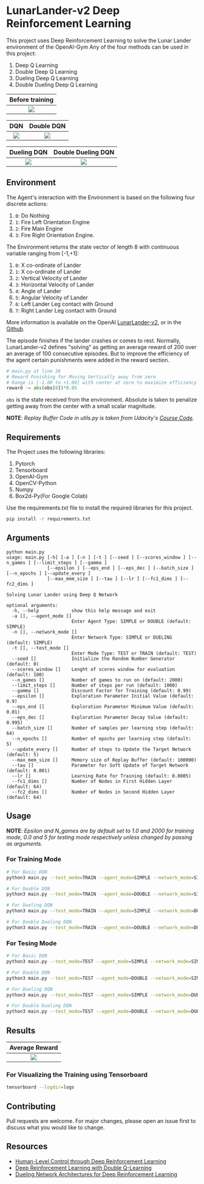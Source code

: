 # LunarLander-v2 Deep Reinforcement Learning

This project uses Deep Reinforcement Learning to solve the Lunar Lander environment of the OpenAI-Gym
Any of the four methods can be used in this project:
1. Deep Q Learning
2. Double Deep Q Learning
3. Dueling Deep Q Learning
4. Double Dueling Deep Q Learning

|Before training            |
|:-------------------------:|
|![](assets/before-training.gif)| 

|DQN                         |Double DQN                  |
|:--------------------------:|:--------------------------:|
|![](assets/dqn.gif)         |![](assets/double-dqn.gif)  | 

|Dueling DQN                 |Double Dueling DQN          |
|:--------------------------:|:--------------------------:|
|![](assets/dueling-dqn.gif) |![](assets/dueling-ddqn.gif)| 


## Environment

The Agent's interaction with the Environment is based on the following four discrete actions:
1. `0`: Do Nothing
2. `1`: Fire Left Orientation Engine
3. `2`: Fire Main Engine
4. `3`: Fire Right Orientation Engine.

The Environment returns the state vector of length 8 with continuous variable ranging from [-1,+1]: 
1. `0`: X co-ordinate of Lander 
2. `1`: X co-ordinate of Lander
3. `2`: Vertical Velocity of Lander
4. `3`: Horizontal Velocity of Lander
5. `4`: Angle of Lander
6. `5`: Angular Velocity of Lander
7. `6`: Left Lander Leg contact with Ground
8. `7`: Right Lander Leg contact with Ground

More information is available on the OpenAI [LunarLander-v2](https://gym.openai.com/envs/LunarLander-v2/), or in the [Github](https://github.com/openai/gym/blob/master/gym/envs/box2d/lunar_lander.py).

The episode finishes if the lander crashes or comes to rest. 
Normally, LunarLander-v2 defines "solving" as getting an average reward of 200 over an average of 100 consecutive episodes. But to improve the efficiency of the agent certain punishments were added in the reward section.

```python
# main.py at line 36
# Reward Punishing for Moving Vertically away from zero
# Range is [-1.00 to +1.00] with center at zero to maximize efficiency
reward -= abs(obs[0])*0.05
```
`obs` is the state received from the environment. Absolute is taken to penalize getting away from the center with a small scalar magnitude.

**NOTE**: *Replay Buffer Code in utils.py is taken from Udacity's [Course Code](https://github.com/udacity/deep-reinforcement-learning/blob/master/dqn/solution/dqn_agent.py).*

## Requirements

The Project uses the following libraries:
1. Pytorch
2. Tensorboard
3. OpenAI-Gym
4. OpenCV-Python
5. Numpy
6. Box2d-Py(For Google Colab)

Use the requirements.txt file to install the required libraries for this project.

```bash
pip install -r requirements.txt
```

## Arguments
```
python main.py
usage: main.py [-h] [-a ] [-n ] [-t ] [--seed ] [--scores_window ] [--n_games ] [--limit_steps ] [--gamma ]
               [--epsilon ] [--eps_end ] [--eps_dec ] [--batch_size ] [--n_epochs ] [--update_every ]
               [--max_mem_size ] [--tau ] [--lr ] [--fc1_dims ] [--fc2_dims ]

Solving Lunar Lander using Deep Q Network

optional arguments:
  -h, --help            show this help message and exit
  -a [], --agent_mode []
                        Enter Agent Type: SIMPLE or DOUBLE (default: SIMPLE)
  -n [], --network_mode []
                        Enter Network Type: SIMPLE or DUELING (default: SIMPLE)
  -t [], --test_mode []
                        Enter Mode Type: TEST or TRAIN (default: TEST)
  --seed []             Initialize the Random Number Generator (default: 0)
  --scores_window []    Lenght of scores window for evaluation (default: 100)
  --n_games []          Number of games to run on (default: 2000)
  --limit_steps []      Number of steps per run (default: 1000)
  --gamma []            Discount Factor for Training (default: 0.99)
  --epsilon []          Exploration Parameter Initial Value (default: 0.9)
  --eps_end []          Exploration Parameter Minimum Value (default: 0.01)
  --eps_dec []          Exploration Parameter Decay Value (default: 0.995)
  --batch_size []       Number of samples per learning step (default: 64)
  --n_epochs []         Number of epochs per learning step (default: 5)
  --update_every []     Number of steps to Update the Target Network (default: 5)
  --max_mem_size []     Memory size of Replay Buffer (default: 100000)
  --tau []              Parameter for Soft Update of Target Network (default: 0.001)
  --lr []               Learning Rate for Training (default: 0.0005)
  --fc1_dims []         Number of Nodes in First Hidden Layer (default: 64)
  --fc2_dims []         Number of Nodes in Second Hidden Layer (default: 64)
```

## Usage
**NOTE**: *Epsilon and N_games are by default set to 1.0 and 2000 for training mode, 0.0 and 5 for testing mode respectively unless changed by passing as arguments.*
### For Training Mode
```bash
# For Basic DQN
python3 main.py --test_mode=TRAIN --agent_mode=SIMPLE --network_mode=SIMPLE

# For Double DQN
python3 main.py --test_mode=TRAIN --agent_mode=DOUBLE --network_mode=SIMPLE

# For Dueling DQN
python3 main.py --test_mode=TRAIN --agent_mode=SIMPLE --network_mode=DUELING

# For Double Dueling DQN
python3 main.py --test_mode=TRAIN --agent_mode=DOUBLE --network_mode=DUELING
```
### For Tesing Mode
```bash
# For Basic DQN
python3 main.py --test_mode=TEST --agent_mode=SIMPLE --network_mode=SIMPLE

# For Double DQN
python3 main.py --test_mode=TEST --agent_mode=DOUBLE --network_mode=SIMPLE

# For Dueling DQN
python3 main.py --test_mode=TEST --agent_mode=SIMPLE --network_mode=DUELING

# For Double Dueling DQN
python3 main.py --test_mode=TEST --agent_mode=DOUBLE --network_mode=DUELING
```

## Results

|Average Reward             |
|:-------------------------:|
|![](assets/results.png)    | 

### For Visualizing the Training using Tensorboard
```bash
tensorboard --logdir=logs
```

## Contributing
Pull requests are welcome. For major changes, please open an issue first to discuss what you would like to change.

## Resources

- [Human-Level Control through Deep Reinforcement Learning](https://storage.googleapis.com/deepmind-media/dqn/DQNNaturePaper.pdf)
- [Deep Reinforcement Learning with Double Q-Learning](https://arxiv.org/abs/1509.06461)
- [Dueling Network Architectures for Deep Reinforcement Learning](https://arxiv.org/abs/1511.06581)